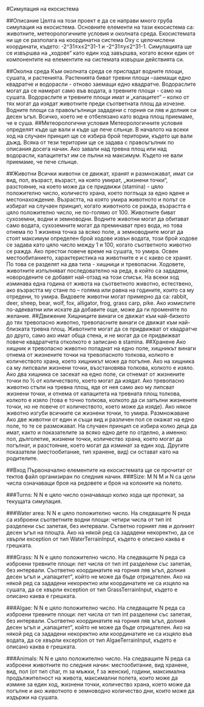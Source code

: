 #Симулация на екосистема

##Описание
Целта на този проект е да се направи много груба симулация на екосистема. Основните елементи на тази екосистема са: животните, метеорологичните условия и околната среда. Екосистемата ни ще се разполага на координатна система Oxy с целочислени координати, където:  -2^31≤x≤2^31-1 и  -2^31≤y≤2^31-1. Симулацията ще се извършва на „ходове“ като един ход завършва, когато всеки един от компонентите на елементите на системата извърши действията си.

##Околна среда
Към околната среда се приспадат водните площи, сушата, и растенията. Растенията биват тревни площи –заемащи едно квадратче и водорасли - отново заемащи едно квадратче. Водораслите могат да се намират само във водата, а тревните площи - само на сушата. Водораслите и тревните площи имат и „капацитет“ – колко от тях могат да изядат животните преди съответната площ да изчезне. Водните площи са правоъгълници зададени с горния си ляв и долния си десен ъгъл. Всичко, което не е отбелязано като водна площ приемаме, че е суша.
##Метеорологични условия
Метеорологичните условия определят къде ще вали и къде ще пече слънце. В началото на всеки ход на случаен принцип ще се избира брой територии, където ще вали дъжд. Всяка от тези територии ще се задава с правоъгълник по описания досега начин. Ако завали над тревна площ или над водорасли, капацитетът им се пълни на максимум. Където не вали приемаме, че пече слънце.

##Животни
Всички животни се движат, хранят и размножават, имат си вид, пол, възраст, възраст, на която умират, „жизнени точки“, разстояние, на което може да се придвижи (stamina) - цяло положително число,  количесто храна, което поглъща за едно ядене и местонахождение. Възрастта, на която умира животното и полът се избират на случаен принцип, когато животното се ражда, възрастта е цяло положително число, не по-голямо от 100. Животните биват сухоземни, водни и земноводни. Водните животни могат да обитават само водата, сухоземните могат да преминават през вода, но това отнема по 1 жизнена точка за всяко поле, а земноводните могат да стоят максимум определен брой ходове извън водата, този брой ходове се задава като цяло число между 1 и 100, когато съответното животно се ражда. Ако престои повече време на сушата, то умира. Освен местообитанието, характеристика на животните е и с какво се хранят. По това се разделят на два типа - хищници и тревопасни. Ходовете, животните изпълняват последователно на реда, в който са зададени, новородените се добавят най-отзад на този списък. На всеки ход изминава една година от живота на съответното животно, естествено, ако възрастта му стане по – голяма или равна на годините, които са му отредени, то умира. Видовете животни могат примерно да са: rabbit, deer, sheep, bear, wolf, fox, alligator, frog, grass carp, pike. Ако измислите по-адекватни или искате да добавите още, може да ги променяте по желание.
##Движение
Хищниците винаги се движат към най-бизкото до тях тревопасно животно, тревопасните винаги се движат към най-близката тревна площ. Животните могат да се придвижват от квадратче до друго, само ако имат обща стена, и не могат да се придвижват повече квадратчета отколкото е записано в stamina.
##Хранене
Ако хищник и тревопасно животно попаднат на едно поле, хищникът винаги отнема от жизнените точки на тревопасното толкова, колкото е количеството храна, което хищникът може да погълне. Ако на хищника са му липсвали жизнени точки, възстановява толкова, колкото е изяло. Ако два хищника се засекат на едно поле, си отнемат от жизнените точки по ½ от количеството, което могат да изядат. Ако тревопасно животно стъпи на тревна площ, яде от нея само ако му липсват жизнени точки, и отнема от капацитета на тревната площ толкова, колкото е изяло (това е точно толкова, колкото да си запълни жизнените точки, но не повече от количеството, което може да изяде). Ако някое животно изгуби всичките си жизнени точки, то умира. 
Размножаване
Ако две животни от един и същи вид и различен пол се окажат на едно поле, то те се разможават. На случаен принцип се избира колко деца да имат, както и показателите за всяко едно дете по отделно,  а именно: пол, дълголетие, жизнени точки, количество храна, което могат да погълнат, и разстояние, което могат да изминат за един ход. Другите показатели (местообитание, тип хранене, вид) си остават като на родителите.

##Вход
Първоначално елементите на екосистемата ще се прочитат от тектов файл организиран по следния начин.
###Size: M N
M и N са цели числа означаващи броя на редовете и броя на колоните на полето.

###Turns: N
N е цяло число означаващо колко хода ще протекат, за текущата симулация.

###Water area: N
N e цяло положително число. На следващите N реда са изброени съответните водни площи: четири числа от тип int разделени със запетая, без интервали. Сътветно горният ляв и долният десен ъгъл на площта. Ако на някой ред са зададени некоректно, да се хвърли exception от тип WaterTerrainInput, където е описано каква е грешката.

###Grass: N
N e цяло положително число. На следващите N реда са изброени тревните  площи: пет числа от тип int разделени със запетая, без интервали. Съответнo координатите на горния ляв ъгъл, долния десен ъгъл и „капацитет“, който не може да бъде отрицателен. Ако на някой ред са зададени некоректно или координатите не са изцяло на сушата, да се хвърли exception от тип GrassTerrainInput, където е описано каква е грешката.


###Algae: N
N e цяло положително число. На следващите N реда са изброени тревните  площи: пет числа от тип int разделени със запетая, без интервали. Съответно координатите на горния ляв ъгъл, долния десен ъгъл и „капацитет“, който не може да бъде отрицателен. Ако на някой ред са зададени некоректно или координатите не са изцяло във водата, да се хвърли exception от тип AlgaeTerrainInput, където е описано каква е грешката.

###Animals: N
N e цяло положително число. На следващите N реда са изброени животните по следния начин: местообитание, вид хранене, вид, пол (от тип char, m за мъжки, f за женски), години, максимална продължителност на живота, максимални полета, които може да измине за един ход, жизнени точки, количество храна, което може да погълне и ако животното е земноводно количество дни, които може да издържи на сушата.



